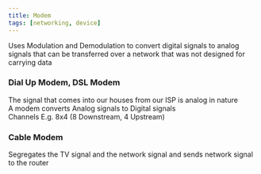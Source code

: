 ```yaml
---
title: Modem
tags: [networking, device]
---
```


Uses Modulation and Demodulation to convert digital signals to analog signals that can be transferred over a network that was not designed for carrying data  

### Dial Up Modem, DSL Modem

The signal that comes into our houses from our ISP is analog in nature  
A modem converts Analog signals to Digital signals  
Channels E.g. 8x4 (8 Downstream, 4 Upstream)

### Cable Modem

Segregates the TV signal and the network signal and sends network signal to the router